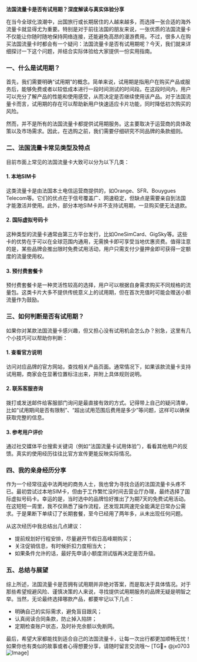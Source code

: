 **法国流量卡是否有试用期？深度解读与真实体验分享**

在当今全球化浪潮中，出国旅行或长期居住的人越来越多，而选择一张合适的海外流量卡就显得尤为重要。特别是对于前往法国的朋友来说，一张优质的法国流量卡不仅能让你随时随地保持网络连接，还能避免高昂的漫游费用。不过，很多人在购买法国流量卡时都会有一个疑问：法国流量卡是否有试用期呢？今天，我们就来详细探讨一下这个问题，并结合实际体验给大家提供一份实用指南。

### 一、什么是试用期？

首先，我们需要明确“试用期”的概念。简单来说，试用期是指用户在购买产品或服务后，能够免费或者以较低成本进行一段时间测试的时间段。在这段时间内，用户可以充分了解产品的性能和使用感受，从而决定是否继续使用该产品。对于法国流量卡而言，试用期的存在可以帮助新用户快速适应卡片功能，同时降低初次购买的风险。

然而，并不是所有的法国流量卡都提供试用期服务。这主要取决于运营商的具体政策以及市场需求。因此，在选购之前，我们需要仔细研究不同品牌的条款细则。

### 二、法国流量卡常见类型及特点

目前市面上常见的法国流量卡大致可以分为以下几类：

#### 1. **本地SIM卡**
这类流量卡是由法国本土电信运营商提供的，如Orange、SFR、Bouygues Telecom等。它们的优点在于信号覆盖广、网速稳定，但缺点是需要亲自到法国才能激活并使用。此外，部分本地SIM卡并不支持试用期，一旦购买便无法退款。

#### 2. **国际虚拟号码卡**
这种类型的流量卡通常由第三方平台发行，比如OneSimCard、GigSky等。这些卡的优势在于可以在全球范围内通用，无需换卡即可享受当地优惠资费。值得注意的是，某些品牌会推出限时免费试用活动，用户只需支付少量押金即可获得一定额度的流量使用权。

#### 3. **预付费套餐卡**
预付费套餐卡是一种灵活性较高的选择，用户可以根据自身需求购买不同规格的流量包。这类卡片大多不提供传统意义上的试用期，但在首次充值时可能会赠送小额流量作为鼓励。

### 三、如何判断是否有试用期？

如果你对某款法国流量卡感兴趣，但又担心没有试用机会怎么办？别急，这里有几个小技巧可以帮助你判断：

#### 1. 查看官方说明
访问对应品牌的官方网站，查找相关产品页面。通常情况下，如果该款流量卡支持试用期，商家会在显著位置标注出来，并附上具体规则说明。

#### 2. 联系客服咨询
拨打或发送邮件给客服部门询问是最直接有效的方式。记得带上自己的疑问清单，比如“试用期间是否有限制”、“超出试用范围后费用是多少”等问题，这样可以确保获取完整的信息。

#### 3. 参考用户评价
通过社交媒体平台搜索关键词（例如“法国流量卡试用体验”），看看其他用户的反馈。真实的使用经历往往比官方宣传更能反映实际情况。

### 四、我的亲身经历分享

作为一个经常往返中法两地的商务人士，我也曾为寻找合适的法国流量卡头疼不已。最初尝试过本地SIM卡，但由于工作繁忙没时间去营业厅办理，最终选择了国际虚拟号码卡。幸运的是，当时选中的品牌恰好推出了为期7天的免费试用活动。在这短短一周里，我不仅熟悉了操作流程，还发现其网速完全能满足日常办公需求。于是果断下单续订了长期套餐，至今已经用了两年多，从未出现任何问题。

从这次经历中我总结出几点建议：
- 提前规划好行程安排，尽量避开节假日高峰期购买；
- 关注促销信息，有时候折扣力度相当大；
- 如果条件允许的话，最好先申请小额度测试版再决定是否升级。

### 五、总结与展望

综上所述，法国流量卡是否拥有试用期并非绝对答案，而是取决于具体情况。对于那些希望规避风险、谨慎决策的人来说，寻找提供试用期服务的品牌无疑是明智之举。当然，无论最终选择哪款产品，都要牢记以下几点：
- 明确自己的实际需求，避免盲目跟风；
- 认真阅读合同条款，防止掉入陷阱；
- 定期检查账户状态，及时补充余额以免断网。

最后，希望大家都能找到适合自己的法国流量卡，让每一次出行都更加顺畅无忧！如果你也有类似的故事或者心得想要分享，请随时留言交流哦～ [TG💪+ @jx0703 ![Image](https://github.com/user-attachments/assets/dbca1d08-cadb-493c-b0ec-ad6f7a83f270)]
